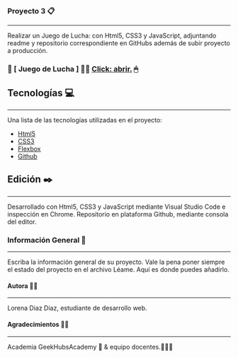 ### Proyecto 3 📋 
***
Realizar un Juego de Lucha: con Html5, CSS3 y JavaScript, adjuntando readme y repositorio correspondiente en GitHubs además de subir proyecto a producción.

### 🥊 [ Juego de Lucha ] 🤼‍♂️ [Click:  abrir.](web.githubPages.com) 🖱
## Tecnologías 💻
***
Una lista de las tecnologías utilizadas en el proyecto:
* [Html5](https://developer.mozilla.org/es/docs/Glossary/HTML5) 
* [CSS3](https://developer.mozilla.org/es/docs/Web/CSS)
* [Flexbox](https://developer.mozilla.org/es/docs/Learn/CSS/CSS_layout/Flexbox)
* [Github](https://github.com/)

## Edición ✒️
***
Desarrollado con Html5, CSS3 y JavaScript  mediante Visual Studio Code e inspección en Chrome. Repositorio en plataforma Github, mediante consola del editor.

### Información General 📁
***
Escriba la información general de su proyecto. Vale la pena poner siempre el estado del proyecto en el archivo Léame. Aquí es donde puedes añadirlo. 

#### Autora 👩🏻
***
Lorena Diaz Diaz, estudiante de desarrollo web.

#### Agradecimientos 🙏🏻
***
Academia GeekHubsAcademy 🏫 & equipo docentes.👨🏻‍🏫